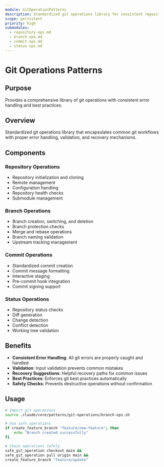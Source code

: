 ```yaml
---
module: GitOperationPatterns
description: Standardized git operations library for consistent repository management
scope: persistent
priority: high
submodules:
  - repository-ops.md
  - branch-ops.md
  - commit-ops.md
  - status-ops.md
---
```


# Git Operations Patterns

## Purpose
Provides a comprehensive library of git operations with consistent error handling and best practices.

## Overview
Standardized git operations library that encapsulates common git workflows with proper error handling, validation, and recovery mechanisms.

## Components

### Repository Operations
- Repository initialization and cloning
- Remote management
- Configuration handling
- Repository health checks
- Submodule management

### Branch Operations
- Branch creation, switching, and deletion
- Branch protection checks
- Merge and rebase operations
- Branch naming validation
- Upstream tracking management

### Commit Operations
- Standardized commit creation
- Commit message formatting
- Interactive staging
- Pre-commit hook integration
- Commit signing support

### Status Operations
- Repository status checks
- Diff generation
- Change detection
- Conflict detection
- Working tree validation

## Benefits
- **Consistent Error Handling**: All git errors are properly caught and handled
- **Validation**: Input validation prevents common mistakes
- **Recovery Suggestions**: Helpful recovery paths for common issues
- **Best Practices**: Enforces git best practices automatically
- **Safety Checks**: Prevents destructive operations without confirmation

## Usage
```bash
# Import git operations
source .claude/core/patterns/git-operations/branch-ops.sh

# Use safe operations
if create_feature_branch "feature/new-feature"; then
    echo "Branch created successfully"
fi

# Chain operations safely
safe_git_operation checkout main && 
safe_git_operation pull origin main && 
create_feature_branch "feature/update"
```